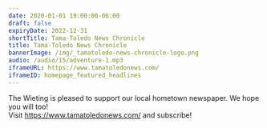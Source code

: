 ```yaml
---
date: 2020-01-01 19:00:00-06:00
draft: false
expiryDate: 2022-12-31
shortTitle: Tama-Toledo News Chronicle
title: Tama-Toledo News Chronicle
bannerImage: /img/_tamatoledo-news-chronicle-logo.png
audio: /audio/15/adventure-1.mp3
iframeURL: https://www.tamatoledonews.com/
iframeID: homepage_featured_headlines  
---
```


The Wieting is pleased to support our local hometown newspaper.  We hope you will too!  
Visit https://www.tamatoledonews.com/ and subscribe!  
